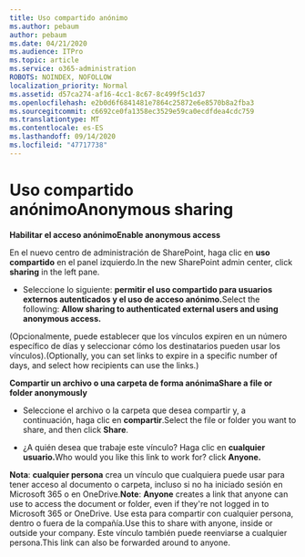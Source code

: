 ```yaml
---
title: Uso compartido anónimo
ms.author: pebaum
author: pebaum
ms.date: 04/21/2020
ms.audience: ITPro
ms.topic: article
ms.service: o365-administration
ROBOTS: NOINDEX, NOFOLLOW
localization_priority: Normal
ms.assetid: d57ca274-af16-4cc1-8c67-8c499f5c1d37
ms.openlocfilehash: e2b0d6f6841481e7864c25872e6e8570b8a2fba3
ms.sourcegitcommit: c6692ce0fa1358ec3529e59ca0ecdfdea4cdc759
ms.translationtype: MT
ms.contentlocale: es-ES
ms.lasthandoff: 09/14/2020
ms.locfileid: "47717738"
---
```

# <a name="anonymous-sharing"></a><span data-ttu-id="961c8-102">Uso compartido anónimo</span><span class="sxs-lookup"><span data-stu-id="961c8-102">Anonymous sharing</span></span>

 <span data-ttu-id="961c8-103">**Habilitar el acceso anónimo**</span><span class="sxs-lookup"><span data-stu-id="961c8-103">**Enable anonymous access**</span></span>
  
<span data-ttu-id="961c8-104">En el nuevo centro de administración de SharePoint, haga clic en **uso compartido** en el panel izquierdo.</span><span class="sxs-lookup"><span data-stu-id="961c8-104">In the new SharePoint admin center, click **sharing** in the left pane.</span></span> 
  
- <span data-ttu-id="961c8-105">Seleccione lo siguiente: **permitir el uso compartido para usuarios externos autenticados y el uso de acceso anónimo.**</span><span class="sxs-lookup"><span data-stu-id="961c8-105">Select the following: **Allow sharing to authenticated external users and using anonymous access.**</span></span>
  
<span data-ttu-id="961c8-106">(Opcionalmente, puede establecer que los vínculos expiren en un número específico de días y seleccionar cómo los destinatarios pueden usar los vínculos).</span><span class="sxs-lookup"><span data-stu-id="961c8-106">(Optionally, you can set links to expire in a specific number of days, and select how recipients can use the links.)</span></span>
    
 <span data-ttu-id="961c8-107">**Compartir un archivo o una carpeta de forma anónima**</span><span class="sxs-lookup"><span data-stu-id="961c8-107">**Share a file or folder anonymously**</span></span>
  
- <span data-ttu-id="961c8-108">Seleccione el archivo o la carpeta que desea compartir y, a continuación, haga clic en **compartir**.</span><span class="sxs-lookup"><span data-stu-id="961c8-108">Select the file or folder you want to share, and then click **Share**.</span></span> 
    
- <span data-ttu-id="961c8-109">¿A quién desea que trabaje este vínculo? Haga clic en **cualquier usuario.**</span><span class="sxs-lookup"><span data-stu-id="961c8-109">Who would you like this link to work for? click **Anyone.**</span></span>
  
 <span data-ttu-id="961c8-110">**Nota**: **cualquier persona** crea un vínculo que cualquiera puede usar para tener acceso al documento o carpeta, incluso si no ha iniciado sesión en Microsoft 365 o en OneDrive.</span><span class="sxs-lookup"><span data-stu-id="961c8-110">**Note**: **Anyone** creates a link that anyone can use to access the document or folder, even if they're not logged in to Microsoft 365 or OneDrive.</span></span> <span data-ttu-id="961c8-111">Use esta para compartir con cualquier persona, dentro o fuera de la compañía.</span><span class="sxs-lookup"><span data-stu-id="961c8-111">Use this to share with anyone, inside or outside your company.</span></span> <span data-ttu-id="961c8-112">Este vínculo también puede reenviarse a cualquier persona.</span><span class="sxs-lookup"><span data-stu-id="961c8-112">This link can also be forwarded around to anyone.</span></span> 
    

